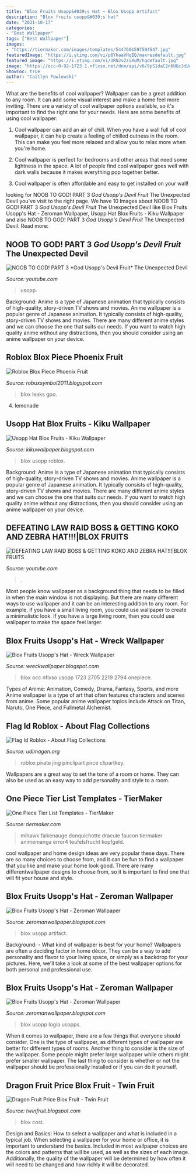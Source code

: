 ```yaml
---
title: "Blox Fruits Usopp&#039;s Hat ~ Blox Usopp Artifact"
description: "Blox fruits usopp&#039;s hat"
date: "2021-10-17"
categories:
- "Best Wallpaper"
tags: ["Best Wallpaper"]
images:
- "https://tiermaker.com/images/templates/5447601597504547.jpg"
featuredImage: "https://i.ytimg.com/vi/p6YhaaVHqEQ/maxresdefault.jpg"
featured_image: "https://i.ytimg.com/vi/URNJv2ziXuM/hqdefault.jpg"
image: "https://occ-0-92-1723.1.nflxso.net/dnm/api/v6/9pS1daC2n6UGc3dUogvWIPMR_OU/AAAABVvlVRUvHgss2OdSQVHWfJPd2NYK4Jvnmj627vAF1tZRF1FBrAH7Pfox2awtpffS3qHLwcr6RXxkLVFfwxn-UpqSyM2LWssBnYmcZto9E8dV1SIo.jpg?r=a5e"
ShowToc: true
author: "Caitlyn Powlowski"
---
```



What are the benefits of cool wallpaper?
Wallpaper can be a great addition to any room. It can add some visual interest and make a home feel more inviting. There are a variety of cool wallpaper options available, so it's important to find the right one for your needs. Here are some benefits of using cool wallpaper: 
1. Cool wallpaper can add an air of chill. When you have a wall full of cool wallpaper, it can help create a feeling of chilled outness in the room. This can make you feel more relaxed and allow you to relax more when you're home. 

2. Cool wallpaper is perfect for bedrooms and other areas that need some lightness in the space. A lot of people find cool wallpaper goes well with dark walls because it makes everything pop together better. 

3. Cool wallpaper is often affordable and easy to get installed on your wall!

	

		
looking for NOOB TO GOD! PART 3 *God Usopp&#039;s Devil Fruit* The Unexpected Devil you've visit to the right page. We have 10 Images about NOOB TO GOD! PART 3 *God Usopp&#039;s Devil Fruit* The Unexpected Devil like Blox Fruits Usopp&#039;s Hat - Zeroman Wallpaper, Usopp Hat Blox Fruits - Kiku Wallpaper and also NOOB TO GOD! PART 3 *God Usopp&#039;s Devil Fruit* The Unexpected Devil. Read more:
		
    
## NOOB TO GOD! PART 3 *God Usopp&#039;s Devil Fruit* The Unexpected Devil

<img loading=lazy src="https://i.ytimg.com/vi/XbL7XjuWM3A/maxresdefault.jpg" onerror="this.onerror=null;this.src='https://tse2.mm.bing.net/th?id=OIP.w1M8ikTJg74K0fulxS0CeQHaEK&amp;pid=15.1';" alt="NOOB TO GOD! PART 3 *God Usopp&#039;s Devil Fruit* The Unexpected Devil">

_Source: youtube.com_

>usopp. 

	

Background: Anime is a type of Japanese animation that typically consists of high-quality, story-driven TV shows and movies.
Anime wallpaper is a popular genre of Japanese animation. It typically consists of high-quality, story-driven TV shows and movies. There are many different anime styles and we can choose the one that suits our needs. If you want to watch high quality anime without any distractions, then you should consider using an anime wallpaper on your device.

    
## Roblox Blox Piece Phoenix Fruit

<img loading=lazy src="https://i.ytimg.com/vi/p6YhaaVHqEQ/maxresdefault.jpg" onerror="this.onerror=null;this.src='https://tse2.mm.bing.net/th?id=OIP.JxhwrxuWlJPFi2RSeTbehAHaEK&amp;pid=15.1';" alt="Roblox Blox Piece Phoenix Fruit">

_Source: robuxsymbol2011.blogspot.com_

>blox leaks gpo. 

	

4. lemonade 

    
## Usopp Hat Blox Fruits - Kiku Wallpaper

<img loading=lazy src="https://i.ytimg.com/vi/OvoboktSmSg/maxresdefault.jpg" onerror="this.onerror=null;this.src='https://tse2.mm.bing.net/th?id=OIP.iEIo1moxP8eaQDckg_HTxgHaEK&amp;pid=15.1';" alt="Usopp Hat Blox Fruits - Kiku Wallpaper">

_Source: kikuwallpaper.blogspot.com_

>blox usopp roblox. 

	

Background: Anime is a type of Japanese animation that typically consists of high-quality, story-driven TV shows and movies.
Anime wallpaper is a popular genre of Japanese animation. It typically consists of high-quality, story-driven TV shows and movies. There are many different anime styles and we can choose the one that suits our needs. If you want to watch high quality anime without any distractions, then you should consider using an anime wallpaper on your device.

    
## DEFEATING LAW RAID BOSS &amp; GETTING KOKO AND ZEBRA HAT!!!|BLOX FRUITS

<img loading=lazy src="https://i.ytimg.com/vi/URNJv2ziXuM/hqdefault.jpg" onerror="this.onerror=null;this.src='https://tse1.mm.bing.net/th?id=OIP._PSCPhZuIChGptjJHM60SwHaFj&amp;pid=15.1';" alt="DEFEATING LAW RAID BOSS &amp; GETTING KOKO AND ZEBRA HAT!!!|BLOX FRUITS">

_Source: youtube.com_

>. 

	

Most people know wallpaper as a background thing that needs to be filled in when the main window is not displaying. But there are many different ways to use wallpaper and it can be an interesting addition to any room. For example, if you have a small living room, you could use wallpaper to create a minimalistic look. If you have a large living room, then you could use wallpaper to make the space feel larger.

    
## Blox Fruits Usopp&#039;s Hat - Wreck Wallpaper

<img loading=lazy src="https://occ-0-92-1723.1.nflxso.net/dnm/api/v6/9pS1daC2n6UGc3dUogvWIPMR_OU/AAAABVvlVRUvHgss2OdSQVHWfJPd2NYK4Jvnmj627vAF1tZRF1FBrAH7Pfox2awtpffS3qHLwcr6RXxkLVFfwxn-UpqSyM2LWssBnYmcZto9E8dV1SIo.jpg?r=a5e" onerror="this.onerror=null;this.src='https://tse2.mm.bing.net/th?id=OIP.2FOuyffMOyJcSXxtz2z0YAAAAA&amp;pid=15.1';" alt="Blox Fruits Usopp&#039;s Hat - Wreck Wallpaper">

_Source: wreckwallpaper.blogspot.com_

>blox occ nflxso usopp 1723 2705 2219 2794 onepiece. 

	

Types of Anime: Animation, Comedy, Drama, Fantasy, Sports, and more
Anime wallpaper is a type of art that often features characters and scenes from anime. Some popular anime wallpaper topics include Attack on Titan, Naruto, One Piece, and Fullmetal Alchemist.

    
## Flag Id Roblox - About Flag Collections

<img loading=lazy src="https://www.pinclipart.com/picdir/big/115-1150559_image-rogue-png-one-piece-ship-of-roblox.png" onerror="this.onerror=null;this.src='https://tse2.mm.bing.net/th?id=OIP.tn8Vuu4T7tlUOfGi_IdyIgHaH5&amp;pid=15.1';" alt="Flag Id Roblox - About Flag Collections">

_Source: udimagen.org_

>roblox pirate jing pinclipart pirce clipartkey. 

	

Wallpapers are a great way to set the tone of a room or home. They can also be used as an easy way to add personality and style to a room.

    
## One Piece Tier List Templates - TierMaker

<img loading=lazy src="https://tiermaker.com/images/templates/5447601597504547.jpg" onerror="this.onerror=null;this.src='https://tse3.mm.bing.net/th?id=OIP.9yyBiyFouJcmU6V_k9aLJwHaGJ&amp;pid=15.1';" alt="One Piece Tier List Templates - TierMaker">

_Source: tiermaker.com_

>mihawk falkenauge donquichotte dracule faucon tiermaker animemanga error4 teufelsfrucht kopfgeld. 

	

cool wallpaper and home design ideas are very popular these days. There are so many choices to choose from, and it can be fun to find a wallpaper that you like and make your home look good. There are many differentwallpaper designs to choose from, so it is important to find one that will fit your house and style.

    
## Blox Fruits Usopp&#039;s Hat - Zeroman Wallpaper

<img loading=lazy src="https://i.ytimg.com/vi/vJgu1IyCanM/mqdefault.jpg" onerror="this.onerror=null;this.src='https://tse3.mm.bing.net/th?id=OIP.fQlDr0QSstL2i5E_mJjWLQAAAA&amp;pid=15.1';" alt="Blox Fruits Usopp&#039;s Hat - Zeroman Wallpaper">

_Source: zeromanwallpaper.blogspot.com_

>blox usopp artifact. 

	

Background: - What kind of wallpaper is best for your home?
Wallpapers are often a deciding factor in home décor. They can be a way to add personality and flavor to your living space, or simply as a backdrop for your pictures. Here, we'll take a look at some of the best wallpaper options for both personal and professional use.

    
## Blox Fruits Usopp&#039;s Hat - Zeroman Wallpaper

<img loading=lazy src="https://static0.cbrimages.com/wordpress/wp-content/uploads/2019/11/Best-Logia-Devil-Fruit-Users-Blackbeard.jpg" onerror="this.onerror=null;this.src='https://tse1.mm.bing.net/th?id=OIP.tfyEcbeZaKWj7fcTV0wnFgHaD5&amp;pid=15.1';" alt="Blox Fruits Usopp&#039;s Hat - Zeroman Wallpaper">

_Source: zeromanwallpaper.blogspot.com_

>blox usopp logia usopps. 

	

When it comes to wallpaper, there are a few things that everyone should consider. One is the type of wallpaper, as different types of wallpaper are better for different types of rooms. Another thing to consider is the size of the wallpaper. Some people might prefer large wallpaper while others might prefer smaller wallpaper. The last thing to consider is whether or not the wallpaper should be professionally installed or if you can do it yourself.

    
## Dragon Fruit Price Blox Fruit - Twin Fruit

<img loading=lazy src="https://i.ytimg.com/vi/wpjamoohdtM/maxresdefault.jpg" onerror="this.onerror=null;this.src='https://tse2.mm.bing.net/th?id=OIP.k9DKMTtyxyNTfDYx3PuSfQHaEK&amp;pid=15.1';" alt="Dragon Fruit Price Blox Fruit - Twin Fruit">

_Source: twinfruit.blogspot.com_

>blox cost. 

	

Design and Basics: How to select a wallpaper and what is included in a typical job.
When selecting a wallpaper for your home or office, it is important to understand the basics. Included in most wallpaper choices are the colors and patterns that will be used, as well as the sizes of each image. Additionally, the quality of the wallpaper will be determined by how often it will need to be changed and how richly it will be decorated.

